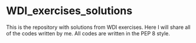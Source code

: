 # WDI_exercises_solutions
This is the repository with solutions from WDI exercises. Here I will share all of the codes written by me.
All codes are written in the PEP 8 style.
